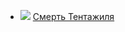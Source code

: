 * ![](/books/dramaturgy/Морис%20Метерлинк/Смерть%20Тентажиля.jpg) [Смерть Тентажиля](/books/dramaturgy/Морис%20Метерлинк/Смерть%20Тентажиля)